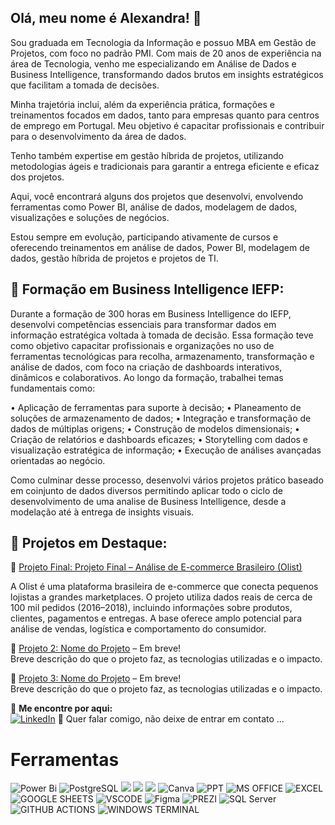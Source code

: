 ## Olá, meu nome é Alexandra! 👋

Sou graduada em Tecnologia da Informação e possuo MBA em Gestão de Projetos, com foco no padrão PMI. Com mais de 20 anos de experiência na área de Tecnologia, venho me especializando em Análise de Dados e Business Intelligence, transformando dados brutos em insights estratégicos que facilitam a tomada de decisões.

Minha trajetória inclui, além da experiência prática, formações e treinamentos focados em dados, tanto para empresas quanto para centros de emprego em Portugal. Meu objetivo é capacitar profissionais e contribuir para o desenvolvimento da área de dados.

Tenho também expertise em gestão híbrida de projetos, utilizando metodologias ágeis e tradicionais para garantir a entrega eficiente e eficaz dos projetos.

Aqui, você encontrará alguns dos projetos que desenvolvi, envolvendo ferramentas como Power BI, análise de dados, modelagem de dados, visualizações e soluções de negócios.

Estou sempre em evolução, participando ativamente de cursos e oferecendo treinamentos em análise de dados, Power BI, modelagem de dados, gestão híbrida de projetos e projetos de TI.


## 🔹 Formação em Business Intelligence IEFP:

Durante a formação de 300 horas em Business Intelligence do IEFP, desenvolvi competências essenciais para transformar dados em informação estratégica voltada à tomada de decisão. Essa formação teve como objetivo capacitar profissionais e organizações no uso de ferramentas tecnológicas para recolha, armazenamento, transformação e análise de dados, com foco na criação de dashboards interativos, dinâmicos e colaborativos.
Ao longo da formação, trabalhei temas fundamentais como:

•	Aplicação de ferramentas para suporte à decisão;
•	Planeamento de soluções de armazenamento de dados;
•	Integração e transformação de dados de múltiplas origens;
•	Construção de modelos dimensionais;
•	Criação de relatórios e dashboards eficazes;
•	Storytelling com dados e visualização estratégica de informação;
•	Execução de análises avançadas orientadas ao negócio.

Como culminar desse processo, desenvolvi vários projetos prático baseado em coinjunto de dados diversos permitindo aplicar todo o ciclo de desenvolvimento de uma analise de Business Intelligence, desde a modelação até à entrega de insights visuais.


## 🔹 Projetos em Destaque:

📌 [Projeto Final: Projeto Final – Análise de E-commerce Brasileiro (Olist)](https://github.com/Alexandracvs/Analise-Olit)   

A Olist é uma plataforma brasileira de e-commerce que conecta pequenos lojistas a grandes marketplaces. O projeto utiliza dados reais de cerca de 100 mil pedidos (2016–2018), incluindo informações sobre produtos, clientes, pagamentos e entregas. A base oferece amplo potencial para análise de vendas, logística e comportamento do consumidor.




📌 [Projeto 2: Nome do Projeto](https://github.com/Alexandracvs/projeto2)   – Em breve!  
Breve descrição do que o projeto faz, as tecnologias utilizadas e o impacto.

📌 [Projeto 3: Nome do Projeto](https://github.com/Alexandracvs/projeto3)   – Em breve!  
Breve descrição do que o projeto faz, as tecnologias utilizadas e o impacto.


🔹 **Me encontre por aqui:**  
[![LinkedIn](https://img.shields.io/badge/LinkedIn-0077B5?style=for-the-badge&logo=linkedin&logoColor=white)](https://linkedin.com/in/seu-linkedin)  💬 Quer falar comigo, não deixe de entrar em contato ...




# Ferramentas
![Power Bi](https://img.shields.io/badge/power_bi-F2C811?style=for-the-badge&logo=powerbi&logoColor=black)
![PostgreSQL](https://img.shields.io/badge/PostgreSQL-316192?style=for-the-badge&logo=postgresql&logoColor=white)
![](https://img.shields.io/badge/MySQL-00000F?style=for-the-badge&logo=mysql&logoColor=white)
![](https://img.shields.io/badge/SQLite-07405E?style=for-the-badge&logo=sqlite&logoColor=white)
![](https://img.shields.io/badge/Tableau-E97627?style=for-the-badge&logo=Tableau&logoColor=white)
![Canva](https://img.shields.io/badge/Canva-%2300C4CC.svg?style=for-the-badge&logo=Canva&logoColor=white)
![PPT](https://img.shields.io/badge/Microsoft_PowerPoint-B7472A?style=for-the-badge&logo=microsoft-powerpoint&logoColor=white)
![MS OFFICE](https://img.shields.io/badge/Microsoft_Office-D83B01?style=for-the-badge&logo=microsoft-office&logoColor=white)
![EXCEL](https://img.shields.io/badge/Microsoft_Excel-217346?style=for-the-badge&logo=microsoft-excel&logoColor=white)
![GOOGLE SHEETS](https://img.shields.io/badge/Google%20Sheets-34A853?style=for-the-badge&logo=google-sheets&logoColor=white)
![VSCODE](https://img.shields.io/badge/VSCode-0078D4?style=for-the-badge&logo=visual%20studio%20code&logoColor=white)
![Figma](https://img.shields.io/badge/Figma-F24E1E?style=for-the-badge&logo=figma&logoColor=white)
![PREZI](https://img.shields.io/badge/Prezi-3181FF?style=for-the-badge&logo=prezi&logoColor=white)
![SQL Server](https://img.shields.io/badge/Microsoft_SQL_Server-CC2927?style=for-the-badge&logo=microsoft-sql-server&logoColor=white)
![GITHUB ACTIONS](https://img.shields.io/badge/Github%20Actions-282a2e?style=for-the-badge&logo=githubactions&logoColor=367cfe)
![WINDOWS TERMINAL](https://img.shields.io/badge/windows%20terminal-4D4D4D?style=for-the-badge&logo=windows%20terminal&logoColor=white)




